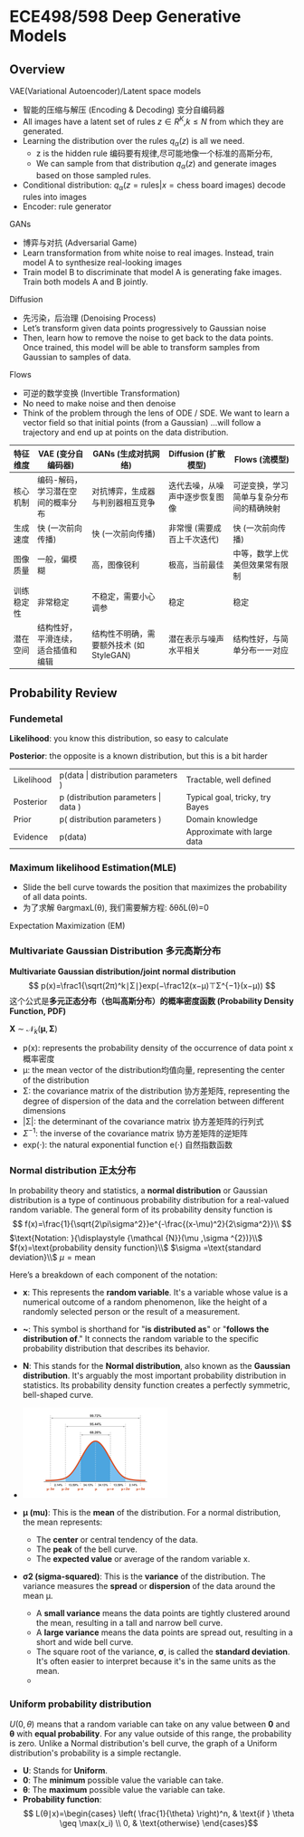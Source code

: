 # ECE498/598 Deep Generative Models

## Overview

VAE(Variational Autoencoder)/Latent space models

- 智能的压缩与解压 (Encoding & Decoding) 变分自编码器
- All images have a latent set of rules $z∈R^K$,$k≤N$ from which they are generated.
- Learning the distribution over the rules $q_{\alpha}(z)$ is all we need.
  - z is the hidden rule 编码要有规律,尽可能地像一个标准的高斯分布,
  - We can sample from that distribution $q_{\alpha}(z)$ and generate images based on those sampled rules.
- Conditional distribution: $q_{\alpha}(z=\text{rules}|x=\text{chess board images})$ decode rules into images
- Encoder: rule generator

GANs

- 博弈与对抗 (Adversarial Game)
- Learn transformation from white noise to real images. Instead, train model A to synthesize real-looking images
- Train model B to discriminate that model A is generating fake images. Train both models A and B jointly.

Diffusion

- 先污染，后治理 (Denoising Process)
- Let’s transform given data points progressively to Gaussian noise
- Then, learn how to remove the noise to get back to the data points. Once trained, this model will be able to transform samples from Gaussian to samples of data.

Flows

- 可逆的数学变换 (Invertible Transformation)
- No need to make noise and then denoise 
- Think of the problem through the lens of ODE / SDE. We want to learn a vector field so that initial points (from a Gaussian) …will follow a trajectory and end up at points on the data distribution.



| 特征维度   | VAE (变分自编码器)                 | GANs (生成对抗网络)                     | Diffusion (扩散模型)           | Flows (流模型)                           |
| ---------- | ---------------------------------- | --------------------------------------- | ------------------------------ | ---------------------------------------- |
| 核心机制   | 编码-解码，学习潜在空间的概率分布  | 对抗博弈，生成器与判别器相互竞争        | 迭代去噪，从噪声中逐步恢复图像 | 可逆变换，学习简单与复杂分布间的精确映射 |
| 生成速度   | 快 (一次前向传播)                  | 快 (一次前向传播)                       | 非常慢 (需要成百上千次迭代)    | 快 (一次前向传播)                        |
| 图像质量   | 一般，偏模糊                       | 高，图像锐利                            | 极高，当前最佳                 | 中等，数学上优美但效果常有限制           |
| 训练稳定性 | 非常稳定                           | 不稳定，需要小心调参                    | 稳定                           | 稳定                                     |
| 潜在空间   | 结构性好，平滑连续，适合插值和编辑 | 结构性不明确，需要额外技术 (如StyleGAN) | 潜在表示与噪声水平相关         | 结构性好，与简单分布一一对应             |



## Probability Review

### Fundemetal

**Likelihood**: you know this distribution, so easy to calculate

**Posterior**: the opposite is a known distribution, but this is a bit harder

|            |                                            |                                 |
| ---------- | ------------------------------------------ | ------------------------------- |
| Likelihood | p(data    \| distribution parameters    )  | Tractable, well defined         |
| Posterior  | p (distribution parameters    \| data    ) | Typical goal, tricky, try Bayes |
| Prior      | p( distribution parameters   )             | Domain knowledge                |
| Evidence   | p(data)                                    | Approximate with large data     |

### Maximum likelihood Estimation(MLE)

- Slide the bell curve towards the position that maximizes the probability of all data points.
- 为了求解 θargmaxL(θ), 我们需要解方程: δθδL(θ)=0



Expectation Maximization (EM)



### Multivariate Gaussian Distribution 多元高斯分布

**Multivariate Gaussian distribution/joint normal distribution**
$$
p(x)=\frac1{\sqrt(2π)^k∣Σ∣}exp(−\frac12(x−μ)⊤Σ^{−1}(x−μ))
$$
这个公式是**多元正态分布（也叫高斯分布）的概率密度函数 (Probability Density Function, PDF)**

 $\mathbf {X} \ \sim \ {\mathcal {N}}_{k}({\boldsymbol {\mu }},\,{\boldsymbol {\Sigma }})$

- p(x): represents the probability density of the occurrence of data point x 概率密度
- μ: the mean vector of the distribution均值向量, representing the center of the distribution
- Σ: the covariance matrix of the distribution 协方差矩阵, representing the degree of dispersion of the data and the correlation between different dimensions
- |Σ|: the determinant of the covariance matrix 协方差矩阵的行列式
- $Σ^{−1}$: the inverse of the covariance matrix 协方差矩阵的逆矩阵
- exp(⋅): the natural exponential function e(⋅) 自然指数函数

### Normal distribution 正太分布

In probability theory and statistics, a **normal distribution** or Gaussian distribution is a type of continuous probability distribution for a real-valued random variable. The general form of its probability density function is
$$
f(x)=\frac{1}{\sqrt{2\pi\sigma^2}}e^{-\frac{(x-\mu)^2}{2\sigma^2}}\\
$$
$\text{Notation: }{\displaystyle {\mathcal {N}}(\mu ,\sigma ^{2})}\\$
$f(x)=\text{probability density function}\\$
$\sigma	=\text{standard deviation}\\$
$\mu	=\text{mean}$

Here’s a breakdown of each component of the notation:

- **x**: This represents the **random variable**. It's a variable whose value is a numerical outcome of a random phenomenon, like the height of a randomly selected person or the result of a measurement.
- **~**: This symbol is shorthand for "**is distributed as**" or "**follows the distribution of**." It connects the random variable to the specific probability distribution that describes its behavior.
- **N**: This stands for the **Normal distribution**, also known as the **Gaussian distribution**. It's arguably the most important probability distribution in statistics. Its probability density function creates a perfectly symmetric, bell-shaped curve.
- <img src="./assets/licensed-image.jpeg" alt="Image of a bell curve for the normal distribution-Licensed by Google" style="zoom: 25%;" />

- **μ (mu)**: This is the **mean** of the distribution. For a normal distribution, the mean represents:
  - The **center** or central tendency of the data.
  - The **peak** of the bell curve.
  - The **expected value** or average of the random variable x.
- **σ2 (sigma-squared)**: This is the **variance** of the distribution. The variance measures the **spread** or **dispersion** of the data around the mean μ.
  - A **small variance** means the data points are tightly clustered around the mean, resulting in a tall and narrow bell curve.
  - A **large variance** means the data points are spread out, resulting in a short and wide bell curve.
  - The square root of the variance, **σ**, is called the **standard deviation**. It's often easier to interpret because it's in the same units as the mean.
  - 



### Uniform probability distribution

$U(0,θ)$ means that a random variable can take on any value between **0** and **θ** with **equal probability**. For any value outside of this range, the probability is zero. Unlike a Normal distribution's bell curve, the graph of a Uniform distribution's probability is a simple rectangle.

- **U**: Stands for **Uniform**.
- **0**: The **minimum** possible value the variable can take.
- **θ**: The **maximum** possible value the variable can take.
- **Probability function**: $$ L(θ∣x)=\begin{cases} \left( \frac{1}{\theta} \right)^n, & \text{if } \theta \geq \max(x_i) \\ 0, & \text{otherwise} \end{cases}$$
